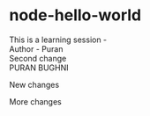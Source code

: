 # node-hello-world

This is a learning session  - 
<BR>Author - Puran </BR>
Second change
<BR> PURAN BUGHNI</BR>


New changes 

More changes 

